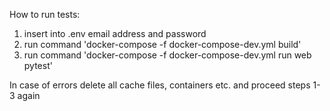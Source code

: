How to run tests:

1. insert into .env email address and password
2. run command 'docker-compose -f docker-compose-dev.yml build'
3. run command 'docker-compose -f docker-compose-dev.yml run web pytest'

In case of errors delete all cache files, containers etc. and proceed steps 1-3 again